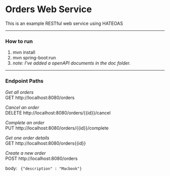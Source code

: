 <h1>Orders Web Service</h1>
<p>This is an example RESTful web service using HATEOAS</p>
<hr>
<h3>How to run</h3>
<ol>
    <li>mvn install</li>
    <li>mvn spring-boot:run</li>
    <li><i>note: I've added a openAPI documents in the doc folder.</i></li>
</ol>

<hr>
<h3>Endpoint Paths</h3>

<i>Get all orders</i><br>
GET http://localhost:8080/orders

<i>Cancel an order</i><br>
DELETE http://localhost:8080/orders/{{id}}/cancel

<i>Complete an order</i><br>
PUT http://localhost:8080/orders/{{id}}/complete

<i>Get one order details</i><br>
GET http://localhost:8080/orders{{id}}

<i>Create a new order</i><br>
POST http://localhost:8080/orders

body:
<code>
{"description" : "Macbook"}
</code>